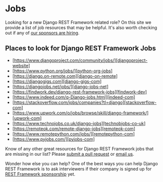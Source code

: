 # Jobs

Looking for a new Django REST Framework related role? On this site we provide a list of job resources that may be helpful. It's also worth checking out if any of [our sponsors are hiring][drf-funding].


## Places to look for Django REST Framework Jobs

* [https://www.djangoproject.com/community/jobs/][djangoproject-website]
* [https://www.python.org/jobs/][python-org-jobs]
* [https://django.on-remote.com][django-on-remote]
* [https://djangogigs.com][django-gigs-com]
* [https://djangojobs.net/jobs/][django-jobs-net]
* [https://findwork.dev/django-rest-framework-jobs][findwork-dev]
* [https://www.indeed.com/q-Django-jobs.html][indeed-com]
* [https://stackoverflow.com/jobs/companies?tl=django][stackoverflow-com]
* [https://www.upwork.com/o/jobs/browse/skill/django-framework/][upwork-com]
* [https://www.technojobs.co.uk/django-jobs][technobjobs-co-uk]
* [https://remoteok.com/remote-django-jobs][remoteok-com]
* [https://www.remotepython.com/jobs/][remotepython-com]
* [https://www.pyjobs.com/][pyjobs-com]


Know of any other great resources for Django REST Framework jobs that are missing in our list? Please [submit a pull request][submit-pr] or [email us][anna-email].

Wonder how else you can help? One of the best ways you can help Django REST Framework is to ask interviewers if their company is signed up for [REST Framework sponsorship][drf-funding] yet.


[djangoproject-website]: https://www.djangoproject.com/community/jobs/
[python-org-jobs]: https://www.python.org/jobs/
[django-on-remote]: https://django.on-remote.com/
[django-gigs-com]: https://djangogigs.com
[django-jobs-net]: https://djangojobs.net/jobs/
[findwork-dev]: https://findwork.dev/django-rest-framework-jobs
[indeed-com]: https://www.indeed.com/q-Django-jobs.html
[stackoverflow-com]: https://stackoverflow.com/jobs/companies?tl=django
[upwork-com]: https://www.upwork.com/o/jobs/browse/skill/django-framework/
[technobjobs-co-uk]: https://www.technojobs.co.uk/django-jobs
[remoteok-com]: https://remoteok.com/remote-django-jobs
[remotepython-com]: https://www.remotepython.com/jobs/
[pyjobs-com]: https://www.pyjobs.com/
[drf-funding]: https://fund.django-rest-framework.org/topics/funding/
[submit-pr]: https://github.com/encode/django-rest-framework
[anna-email]: mailto:anna@django-rest-framework.org
